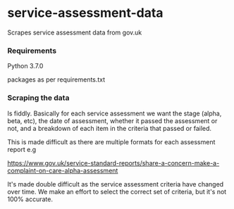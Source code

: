 # service-assessment-data

Scrapes service assessment data from gov.uk

### Requirements

Python 3.7.0

packages as per requirements.txt


### Scraping the data

Is fiddly. Basically for each service assessment we want the stage (alpha, beta, etc),
 the date of assessment, whether it passed the assessment or not, and a breakdown of
 each item in the criteria that passed or failed.

 This is made difficult as there are multiple formats for each assessment report
 e.g

 https://www.gov.uk/service-standard-reports/share-a-concern-make-a-complaint-on-care-alpha-assessment

It's made double difficult as the service assessment criteria have changed over time. We make an effort to select
the correct set of criteria, but it's not 100% accurate.

